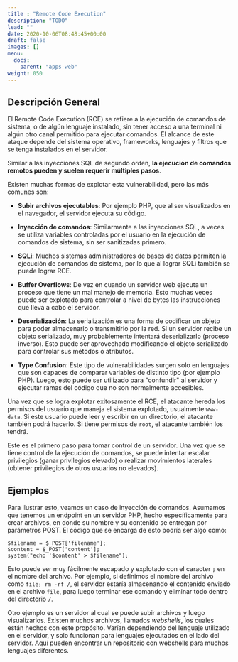 ```yaml
---
title : "Remote Code Execution"
description: "TODO"
lead: ""
date: 2020-10-06T08:48:45+00:00
draft: false
images: []
menu:
  docs:
    parent: "apps-web"
weight: 050
---
```


## Descripción General

El Remote Code Execution (RCE) se refiere a la ejecución de comandos de sistema, o de algún lenguaje instalado, sin tener acceso a una
terminal ni algún otro canal permitido para ejecutar comandos. El alcance de este ataque depende del sistema
operativo, frameworks, lenguajes y filtros que se tenga instalados en el servidor.

Similar a las inyecciones SQL de segundo orden, **la ejecución de comandos remotos pueden y suelen requerir
múltiples pasos**.

Existen muchas formas de explotar esta vulnerabilidad, pero las más comunes son:
* **Subir archivos ejecutables**: Por ejemplo PHP, que al ser visualizados en el navegador, el servidor ejecuta
  su código.

* **Inyección de comandos**: Similarmente a las inyecciones SQL, a veces se utiliza variables controladas por el
  usuario en la ejecución de comandos de sistema, sin ser sanitizadas primero.

* **SQLi**: Muchos sistemas administradores de bases de datos permiten la ejecución de comandos de sistema,
  por lo que al lograr SQLi también se puede lograr RCE.

* **Buffer Overflows**: De vez en cuando un servidor web ejecuta un proceso que tiene un mal manejo de memoria.
  Esto muchas veces puede ser explotado para controlar a nivel de bytes las instrucciones que lleva
  a cabo el servidor.

* **Deserialización**: La serialización es una forma de codificar un objeto para poder almacenarlo o transmitirlo por
  la red. Si un servidor recibe un objeto serializado, muy probablemente intentará deserializarlo (proceso inverso).
  Esto puede ser aprovechado modificando el objeto serializado para controlar sus métodos o atributos.

* **Type Confusion**: Este tipo de vulnerabilidades surgen solo en lenguajes que son capaces de comparar variables
de distinto tipo (por ejemplo PHP). Luego, esto puede ser utilizado para "confundir" al servidor y ejecutar
  ramas del código que no son normalmente accesibles.

Una vez que se logra explotar exitosamente el RCE, el atacante hereda los permisos del usuario que maneja el
sistema explotado, usualmente `www-data`. Si este usuario puede leer y escribir en un directorio, el atacante
también podrá hacerlo. Si tiene permisos de `root`, el atacante también los tendrá.

Este es el primero paso para tomar control de un servidor. Una vez que se tiene control de la ejecución de
comandos, se puede intentar escalar privilegios (ganar privilegios elevado) o realizar movimientos laterales
(obtener privilegios de otros usuarios no elevados).

## Ejemplos

Para ilustrar esto, veamos un caso de inyección de comandos. Asumamos que tenemos un endpoint en un servidor PHP,
hecho específicamente para crear archivos, en donde su nombre y su contenido se entregan por parámetros POST.
El código que se encarga de esto podría ser algo como:

    $filename = $_POST['filename'];
    $content = $_POST['content'];
    system("echo '$content' > $filename");

Esto puede ser muy fácilmente escapado y explotado con el caracter `;` en el nombre del archivo. Por ejemplo,
si definimos el nombre del archivo como `file; rm -rf /`, el servidor estaría almacenando el contenido enviado
en el archivo `file`, para luego terminar ese comando y eliminar todo dentro del directorio `/`.

Otro ejemplo es un servidor al cual se puede subir archivos y luego visualizarlos. Existen muchos archivos,
llamados _webshells_, los cuales están hechos con este propósito. Varían dependiendo del lenguaje utilizado
en el servidor, y solo funcionan para lenguajes ejecutados en el lado del servidor.
[Aquí](https://github.com/tennc/webshell) pueden encontrar un repositorio con webshells para
muchos lenguajes diferentes.

